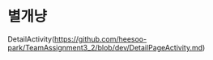 별개냥
=

DetailActivity(https://github.com/heesoo-park/TeamAssignment3_2/blob/dev/DetailPageActivity.md)
